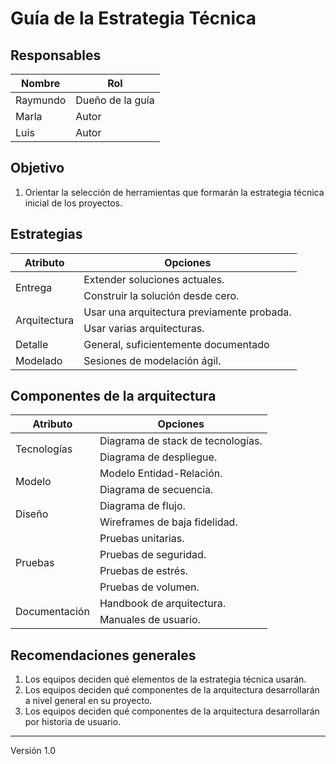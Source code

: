 # Guía de la Estrategia Técnica

## Responsables
Nombre     | Rol
-----------|------------------
Raymundo   | Dueño de la guía
Marla      | Autor
Luis       | Autor

## Objetivo
1. Orientar la selección de herramientas que formarán la estrategia técnica inicial de los proyectos.

## Estrategias
<table>
  <thead>
    <tr>
      <th>Atributo</th>
      <th>Opciones</th>
    </tr>
  </thead>
  <tbody>
    <tr>
      <td rowspan="2">Entrega</td>
      <td>Extender soluciones actuales.</td>
    </tr>
    <tr>
      <td>Construir la solución desde cero.</td>
    </tr>
    <tr>
      <td rowspan="2">Arquitectura</td>
      <td>Usar una arquitectura previamente probada.</td>
    </tr>
    <tr>
      <td>Usar varias arquitecturas.</td>
    </tr>
    <tr>
      <td>Detalle</td>
      <td>General, suficientemente documentado</td>
    </tr>
    <tr>
      <td>Modelado</td>
      <td>Sesiones de modelación ágil.</td>
    </tr>
  </tbody>
</table>

## Componentes de la arquitectura
<table>
  <thead>
    <tr>
      <th>Atributo</th>
      <th>Opciones</th>
    </tr>
  </thead>
  <tbody>
    <tr>
      <td rowspan="2">Tecnologías</td>
      <td>Diagrama de stack de tecnologías.</td>
    </tr>
    <tr>
      <td>Diagrama de despliegue.</td>
    </tr>
    <tr>
      <td rowspan="2">Modelo</td>
      <td>Modelo Entidad-Relación.</td>
    </tr>
    <tr>
      <td>Diagrama de secuencia.</td>
    </tr>
    <tr>
      <td rowspan="2">Diseño</td>
      <td>Diagrama de flujo.</td>
    </tr>
    <tr>
      <td>Wireframes de baja fidelidad.</td>
    </tr>
    <tr>
      <td rowspan="4">Pruebas</td>
      <td>Pruebas unitarias.</td>
    </tr>
    <tr>
      <td>Pruebas de seguridad.</td>
    </tr>
    <tr>
      <td>Pruebas de estrés.</td>
    </tr>
    <tr>
      <td>Pruebas de volumen.</td>
    </tr>
    <tr>
      <td rowspan="4">Documentación</td>
      <td>Handbook de arquitectura.</td>
    </tr>
    <tr>
      <td>Manuales de usuario.</td>
    </tr>
  </tbody>
</table>

## Recomendaciones generales
1. Los equipos deciden qué elementos de la estrategia técnica usarán.
2. Los equipos deciden qué componentes de la arquitectura desarrollarán a nivel general en su proyecto.
3. Los equipos deciden qué componentes de la arquitectura desarrollarán por historia de usuario.

***
Versión 1.0
